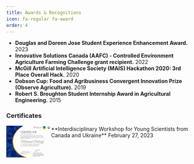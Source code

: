 ```yaml
---
title: Awards & Recognitions
icon: fa-regular fa-award
order: 4
---
```

- **Douglas and Doreen Jose Student Experience Enhancement Award.** 2023
- **Innovative Solutions Canada (AAFC) - Controlled Environment Agriculture Farming Challenge grant recipient.** 2022
- **McGill Artificial Intelligence Society (MAIS) Hackathon 2020: 3rd Place Overall Hack.** 2020
- **Dobson Cup: Food and Agribusiness Convergent Innovation Prize (Observe Agriculture).** 2019
- **Robert S. Broughton Student Internship Award in Agricultural Engineering.** 2015

### Certificates

<div style="text-align: left">
<a href="assets/certificates/20230227-Interdisciplinary Workshop for Young Scientists from Canada and Ukraine.pdf" target="_blank" rel="noopener noreferrer"><img style="float: left;" src="assets/certificates/preview/20230227-Interdisciplinary Workshop for Young Scientists from Canada and Ukraine.png"></a> **Interdisciplinary Workshop for Young Scientists from Canada and Ukraine** February 27, 2023
</div>
